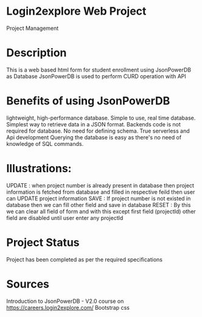 # Login2explore Web Project
Project Management

# Description
This is a web based html form for student enrollment using JsonPowerDB as Database JsonPowerDB is used to perform CURD operation with API

# Benefits of using JsonPowerDB
lightweight, high-performance database.
Simple to use, real time database.
Simplest way to retrieve data in a JSON format.
Backends code is not required for database.
No need for defining schema.
True serverless and Api development
Querying the database is easy as there's no need of knowledge of SQL commands.

# Illustrations:
UPDATE : when project number is already present in database then project information is fetched from database and filled in respective feild then user can UPDATE project information
SAVE : If project number is not existed in database then we can fill other field and save in database
RESET : By this we can clear all field of form and with this except first field (projectId) other field are disabled until user enter any projectId



# Project Status
Project has been completed as per the required specifications

# Sources
Introduction to JsonPowerDB - V2.0 course on https://careers.login2explore.com/
Bootstrap
css
